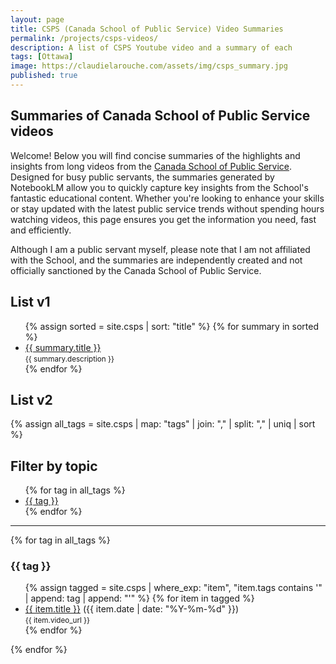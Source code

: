 ```yaml
---
layout: page
title: CSPS (Canada School of Public Service) Video Summaries
permalink: /projects/csps-videos/
description: A list of CSPS Youtube video and a summary of each
tags: [Ottawa]
image: https://claudielarouche.com/assets/img/csps_summary.jpg
published: true
---
```


<link rel="stylesheet" href="{{ "/assets/css/custom.css" | relative_url }}">

## Summaries of Canada School of Public Service videos
  
Welcome! Below you will find concise summaries of the highlights and insights from long videos from the <a href="https://www.youtube.com/@SchoolEcole_GC" target="_blank">Canada School of Public Service</a>. Designed for busy public servants, the summaries generated by NotebookLM allow you to quickly capture key insights from the School's fantastic educational content. Whether you're looking to enhance your skills or stay updated with the latest public service trends without spending hours watching videos, this page ensures you get the information you need, fast and efficiently.

Although I am a public servant myself, please note that I am not affiliated with the School, and the summaries are independently created and not officially sanctioned by the Canada School of Public Service.

## List v1

<ul>
  {% assign sorted = site.csps | sort: "title" %}
  {% for summary in sorted %}
    <li>
      <a href="{{ summary.url }}">{{ summary.title }}</a><br>
      <small>{{ summary.description }}</small>
    </li>
  {% endfor %}
</ul>

## List v2

{% assign all_tags = site.csps | map: "tags" | join: "," | split: "," | uniq | sort %}

<h2>Filter by topic</h2>
<ul>
  {% for tag in all_tags %}
    <li><a href="#{{ tag | slugify }}">{{ tag }}</a></li>
  {% endfor %}
</ul>

<hr>

{% for tag in all_tags %}
  <h3 id="{{ tag | slugify }}">{{ tag }}</h3>
  <ul>
    {% assign tagged = site.csps | where_exp: "item", "item.tags contains '" | append: tag | append: "'" %}
    {% for item in tagged %}
      <li>
        <a href="{{ item.url }}">{{ item.title }}</a> ({{ item.date | date: "%Y-%m-%d" }})<br>
        <small>{{ item.video_url }}</small>
      </li>
    {% endfor %}
  </ul>
{% endfor %}
